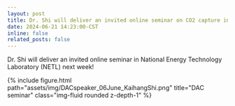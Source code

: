```yaml
---
layout: post
title: Dr. Shi will deliver an invited online seminar on CO2 capture in National Energy Technology Laboratory (NETL) next week! 💬💬
date: 2024-06-21 14:23:00-CST
inline: false
related_posts: false
---
```


Dr. Shi will deliver an invited online seminar in National Energy Technology Laboratory (NETL) next week!

<div class="row">
    <div class="col-sm mt-3 mt-md-0">
        {% include figure.html path="assets/img/DACspeaker_06June_KaihangShi.png" title="DAC seminar" class="img-fluid rounded z-depth-1" %}
    </div>
</div>
<br>
